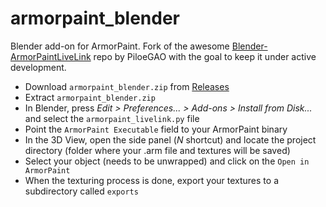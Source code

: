 # armorpaint_blender

Blender add-on for ArmorPaint. Fork of the awesome [Blender-ArmorPaintLiveLink](https://github.com/PiloeGAO/Blender-ArmorPaintLiveLink) repo by PiloeGAO with the goal to keep it under active development.

- Download `armorpaint_blender.zip` from [Releases](https://github.com/armory3d/armorpaint_blender/releases)
- Extract `armorpaint_blender.zip`
- In Blender, press *Edit > Preferences... > Add-ons > Install from Disk...* and select the `armorpaint_livelink.py` file
- Point the `ArmorPaint Executable` field to your ArmorPaint binary
- In the 3D View, open the side panel (*N* shortcut) and locate the project directory (folder where your .arm file and textures will be saved)
- Select your object (needs to be unwrapped) and click on the `Open in ArmorPaint`
- When the texturing process is done, export your textures to a subdirectory called `exports`
